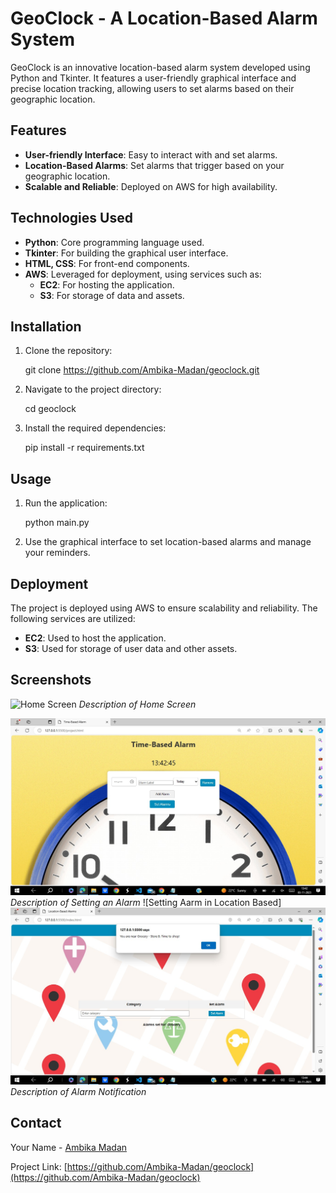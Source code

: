 # GeoClock - A Location-Based Alarm System

GeoClock is an innovative location-based alarm system developed using Python and Tkinter. It features a user-friendly graphical interface and precise location tracking, allowing users to set alarms based on their geographic location.

## Features

- **User-friendly Interface**: Easy to interact with and set alarms.
- **Location-Based Alarms**: Set alarms that trigger based on your geographic location.
- **Scalable and Reliable**: Deployed on AWS for high availability.

## Technologies Used

- **Python**: Core programming language used.
- **Tkinter**: For building the graphical user interface.
- **HTML, CSS**: For front-end components.
- **AWS**: Leveraged for deployment, using services such as:
  - **EC2**: For hosting the application.
  - **S3**: For storage of data and assets.

## Installation

1. Clone the repository:
   
    git clone https://github.com/Ambika-Madan/geoclock.git
    
2. Navigate to the project directory:
    
    cd geoclock
    
3. Install the required dependencies:
    
    pip install -r requirements.txt
  

## Usage

1. Run the application:
    
    python main.py
    
2. Use the graphical interface to set location-based alarms and manage your reminders.

## Deployment

The project is deployed using AWS to ensure scalability and reliability. The following services are utilized:

- **EC2**: Used to host the application.
- **S3**: Used for storage of user data and other assets.

## Screenshots

![Home Screen](path/to/home-screen.jpg)
*Description of Home Screen*

![Setting an Alarm in Time Based Alarm](https://github.com/Ambika-Madan/Geoclock/blob/main/WhatsApp%20Image%202023-11-03%20at%2014.09.56_2a65f604.jpg)
*Description of Setting an Alarm*
![Setting Aarm in Location Based]
![Alarm Notification in Location Based Alarm](https://github.com/Ambika-Madan/Geoclock/blob/main/WhatsApp%20Image%202023-11-03%20at%2014.09.54_c05ea044.jpg)
*Description of Alarm Notification*




## Contact

Your Name - [Ambika Madan](ambikamadan2701@gmail.com.com)

Project Link: [https://github.com/Ambika-Madan/geoclock](https://github.com/Ambika-Madan/geoclock)
